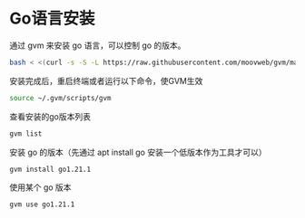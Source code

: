 # Go语言安装

通过 gvm 来安装 go 语言，可以控制 go 的版本。

```bash
bash < <(curl -s -S -L https://raw.githubusercontent.com/moovweb/gvm/master/binscripts/gvm-installer)
```

安装完成后，重启终端或者运行以下命令，使GVM生效

```bash
source ~/.gvm/scripts/gvm
```

查看安装的go版本列表

```bash
gvm list
```

安装 go 的版本（先通过 apt install go 安装一个低版本作为工具才可以）

```bash
gvm install go1.21.1
```

使用某个 go 版本

```bash
gvm use go1.21.1
```
